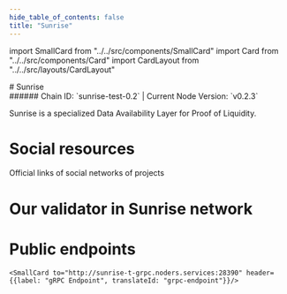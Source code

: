 ```yaml
---
hide_table_of_contents: false
title: "Sunrise"
---
```


import SmallCard from "../../src/components/SmallCard"
import Card from "../../src/components/Card"
import CardLayout from "../../src/layouts/CardLayout"

<div class="h1-with-icon icon-sunrise">
# Sunrise
</div>
###### Chain ID: `sunrise-test-0.2` | Current Node Version: `v0.2.3`


Sunrise is a specialized Data Availability Layer for Proof of Liquidity.

# Social resources
Official links of social networks of projects

<CardLayout autoFitEnabled={false}>
    <SmallCard to="https://sunriselayer.io/" header={{label: "Website", translateId: "social-telegram"}} iconPath="img/website-icon.svg"/>
    <SmallCard to="https://github.com/sunriselayer/sunrise" header={{label: "GitHub", translateId: "social-telegram"}} iconPath="img/github-icon.svg"/>
    <SmallCard to="https://discord.gg/sunrise" header={{label: "Discord", translateId: "social-telegram"}} iconPath="img/discord-icon.svg"/>
    <SmallCard to="https://twitter.com/SunriseLayer" header={{label: "X", translateId: "social-telegram"}} iconPath="img/x-icon.svg"/>
    
</CardLayout>

# Our validator in Sunrise network

<CardLayout autoFitEnabled={true}>
    <Card
        to="https://testnet.sunrise.explorers.guru/validator/sunrisevaloper1knkwlqqxky07f7vu6vgxna49m2tf9aa9j7fnkt"
        header={{
            label: "[NODERS]TEAM",
            translateId: "development-setup",
        }}
        body={{
            label: "Trusted blockchain validator",
        }}
        iconPath="img/kotlin-icon.svg"
    />
</CardLayout>

# Public endpoints

<CardLayout autoFitEnabled={true}>
    <SmallCard to="https://sunrise-t-rpc.noders.services" header={{label: "RPC Endpoint", translateId: "rpc-endpoint"}}/>
    <SmallCard to="https://sunrise-t-api.noders.services" header={{label: "API Endpoint", translateId: "api-endpoint"}}/>
    
    <SmallCard to="http://sunrise-t-grpc.noders.services:28390" header={{label: "gRPC Endpoint", translateId: "grpc-endpoint"}}/>
</CardLayout>